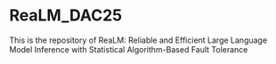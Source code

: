 # ReaLM_DAC25
This is the repository of ReaLM: Reliable and Efficient Large Language Model Inference with Statistical Algorithm-Based Fault Tolerance
